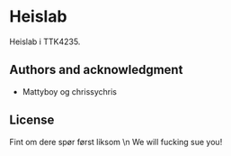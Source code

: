 # Heislab
Heislab i TTK4235.

## Authors and acknowledgment
- Mattyboy og chrissychris

## License
Fint om dere spør først liksom \n
We will fucking sue you!
